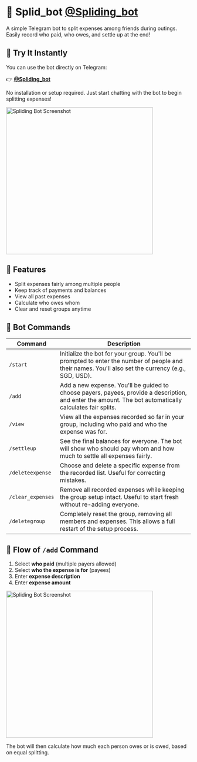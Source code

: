# 💸 Splid_bot [@Spliding_bot](https://t.me/Spliding_bot)

A simple Telegram bot to split expenses among friends during outings. Easily record who paid, who owes, and settle up at the end!

## 🔗 Try It Instantly

You can use the bot directly on Telegram:

👉 [**@Spliding_bot**](https://t.me/Spliding_bot)

No installation or setup required. Just start chatting with the bot to begin splitting expenses!

<img src="https://github.com/user-attachments/assets/68afac4b-ec37-4ec3-a4b7-4eca45685448" alt="Spliding Bot Screenshot" width="400"/>

## 🚀 Features

- Split expenses fairly among multiple people
- Keep track of payments and balances
- View all past expenses
- Calculate who owes whom
- Clear and reset groups anytime

## 🤖 Bot Commands

| Command           | Description |
|------------------|-------------|
| `/start`          | Initialize the bot for your group. You'll be prompted to enter the number of people and their names. You'll also set the currency (e.g., SGD, USD). |
| `/add`            | Add a new expense. You'll be guided to choose payers, payees, provide a description, and enter the amount. The bot automatically calculates fair splits. |
| `/view`           | View all the expenses recorded so far in your group, including who paid and who the expense was for. |
| `/settleup`       | See the final balances for everyone. The bot will show who should pay whom and how much to settle all expenses fairly. |
| `/deleteexpense`  | Choose and delete a specific expense from the recorded list. Useful for correcting mistakes. |
| `/clear_expenses` | Remove all recorded expenses while keeping the group setup intact. Useful to start fresh without re-adding everyone. |
| `/deletegroup`    | Completely reset the group, removing all members and expenses. This allows a full restart of the setup process. |

## 🧠 Flow of `/add` Command

1. Select **who paid** (multiple payers allowed)
2. Select **who the expense is for** (payees)
3. Enter **expense description**
4. Enter **expense amount**

<img src="https://github.com/user-attachments/assets/14f570a4-d568-484d-a42d-b469ba77740e" alt="Spliding Bot Screenshot" width="400"/>


The bot will then calculate how much each person owes or is owed, based on equal splitting.
